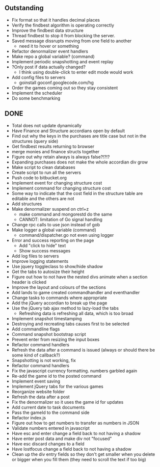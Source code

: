 Outstanding
-----------
* Fix format so that it handles decimal places
* Verify the findbest algorithm is operating correctly
* Improve the findbest data structure
* Thread findbest to stop it from blocking the server.
* Saved message dissrupts moving from one field to another
	* need it to hover or something
* Refactor denormalizer event handlers
* Make repo a global variable? (command)
* Implement periodic snapshotting and event replay
* ?Only post if data actually changed?
	* I think using double-click to enter edit mode would work
* Add config files to servers
	* goinstall goconf.googlecode.com/hg
* Order the games coming out so they stay consistent
* Implement the scheduler
* Do some benchmarking

DONE
----
* Total does not update dynamically
* Have Finance and Structure accordians open by default
* Find out why the keys in the purchases are title case but not in the structures (query side)
* Get findbest results returning to browser
* merge monies and finance structs together
* Figure out why retain always is always false?!?!?
* Expanding purchases does not make the whole accordian div grow
* Make script to clean databases
* Create script to run all the servers
* Push code to bitbucket.org
* Implement event for changing structure cost
* Implement command for changing structure cost
* Some way to indicate that the cost field in the structure table are editable and the others are not
* Add structures
* Make denormalizer suspend on ctrl+z
	* make command and mongorestd do the same
	* CANNOT: limitation of Go signal handling
* Change rpc calls to use json instead of gob
* Make logger a global variable (command)
	* command/dispatcher.go not even using logger
* Error and success reporting on the page
	* Add "click to hide" text
	* Show success messages
* Add log files to servers
* Improve logging statements
* Use jquery toggleclass to show/hide shadow
* Get the tabs to autosize their height
* Figure out how to not have the nested divs animate when a section header is clicked
* Improve the layout and colours of the sections
* Add lands to game created commandhandler and eventhandler
* Change tasks to commands where appropriate
* Add the jQuery accordian to break up the page
* Use the jQuery tab ajax method to lazy-load the tabs
	* Refreshing data is refreshing all data, which is too broad
* Implement snapshot timestamping
* Destroying and recreating tabs causes first to be selected
* Add commandline flags
* Command snapshot bootstrap script
* Prevent enter from resizing the input boxes
* Refactor command handlers
* Refresh the data after a command is issued (always or should there be some kind of callback?)
* Snapshotting is not working, fix
* Refactor command handlers
* Fix the javascript currency formatting. numbers garbled again
* Re-add the game id to the posted command
* Implement event saving
* Implement jQuery tabs for the various games
* Reorganize website folder
* Refresh the data after a post
* Fix the denormalizer so it uses the game id for updates
* Add current date to task documents
* Pass the gameId to the command side
* Refactor index.js
* Figure out how to get numbers to transfer as numbers in JSON
* Validate numbers entered in javascript
* Have esc and enter change a field back to not having a shadow
* Have enter post data and make div not "focused"
* Have esc discard changes to a field
* Have lostfocus change a field back to not having a shadow
* Clean up the div entry fields so they don't get smaller when you delete or bigger when you fill them (they need to scroll the text if too big)
